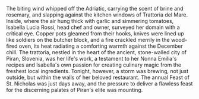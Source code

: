 The biting wind whipped off the Adriatic, carrying the scent of brine and rosemary, and slapping against the kitchen windows of Trattoria del Mare. Inside, where the air hung thick with garlic and simmering tomatoes, Isabella Lucia Rossi, head chef and owner, surveyed her domain with a critical eye. Copper pots gleamed from their hooks, knives were lined up like soldiers on the butcher block, and a fire crackled merrily in the wood-fired oven, its heat radiating a comforting warmth against the December chill.  The trattoria, nestled in the heart of the ancient, stone-walled city of Piran, Slovenia, was her life's work, a testament to her Nonna Emilia's recipes and Isabella's own passion for creating culinary magic from the freshest local ingredients. Tonight, however, a storm was brewing, not just outside, but within the walls of her beloved restaurant.  The annual Feast of St. Nicholas was just days away, and the pressure to deliver a flawless feast for the discerning palates of Piran's elite was mounting.
